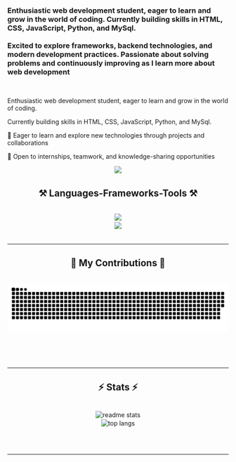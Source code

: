 
<!--
<h1 align="center">
    <img src="https://readme-typing-svg.herokuapp.com/?font=Righteous&size=35&center=true&vCenter=true&width=500&height=70&duration=4000&lines=Hi+There!+👋;" />
</h1> -->

<h3 align="justify-content">Enthusiastic web development student, eager to learn and grow in the world of coding. 
                    Currently building skills in HTML, CSS, JavaScript, Python, and MySql. <br> <br> Excited to explore frameworks, backend technologies, and modern development practices. 
                    Passionate about solving problems and continuously improving as I learn more about web development</h3>

<br/>

<div align="justify-content">
 
 <ion-icon name="book"></ion-icon> Enthusiastic web development student, eager to learn and grow in the world of coding.
 
 <ion-icon name="search"></ion-icon> Currently building skills in HTML, CSS, JavaScript, Python, and MySql. 

 🚀 Eager to learn and explore new technologies through projects and collaborations

 🤝 Open to internships, teamwork, and knowledge-sharing opportunities

 </div>

 <div align="center"> 
  <a href="mailto:7sienzd@gmail.com">
    <img src="https://img.shields.io/badge/Gmail-333333?style=for-the-badge&logo=gmail&logoColor=red" />
  </a>
</div>

<h2 align="center">⚒️ Languages-Frameworks-Tools ⚒️</h2>
<br/>
<div align="center">
    <img src="https://skillicons.dev/icons?i=html,css,vscode,github,git" /><br/>
    <img src="https://skillicons.dev/icons?i=python,javascript,c,java" /><br/>
</div>

<br/>
<hr/>

<div align="center">
  <h2>🐍 My Contributions 🐍</h2>
  <br>
  <img alt="snake eating my contributions" src="https://raw.githubusercontent.com/HoussienZed/HoussienZed/output/github-contribution-grid-snake.svg" />
  
  <br/><br/><br/>
</div>

<hr/>

<h2 align="center">⚡ Stats ⚡</h2>
<br>
<div align=center>
  <!--<img width=390 src="https://streak-stats.demolab.com/?user=HoussienZed&count_private=true&theme=react&border_radius=10" alt="streak stats"/>-->
  <img width=390 src="https://github-readme-stats.vercel.app/api?username=HoussienZed&count_private=true&show_icons=true&theme=react&rank_icon=github&border_radius=10" alt="readme stats" />
  <br/>
  <img width=325 align="center" src="https://github-readme-stats.vercel.app/api/top-langs/?username=HoussienZed&hide=HTML&langs_count=8&layout=compact&theme=react&border_radius=10&size_weight=0.5&count_weight=0.5&exclude_repo=github-readme-stats" alt="top langs" />
</div>


<br/><br/>

<hr/>

<br/>

<script type="module" src="https://unpkg.com/ionicons@7.1.0/dist/ionicons/ionicons.esm.js"></script>
<script nomodule src="https://unpkg.com/ionicons@7.1.0/dist/ionicons/ionicons.js"></script>

<!---
HoussienZed/HoussienZed is a ✨ special ✨ repository because its `README.md` (this file) appears on your GitHub profile.
You can click the Preview link to take a look at your changes.
--->
